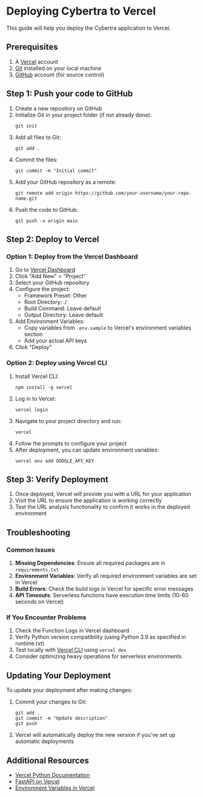 # Deploying Cybertra to Vercel

This guide will help you deploy the Cybertra application to Vercel.

## Prerequisites

1. A [Vercel](https://vercel.com) account
2. [Git](https://git-scm.com/downloads) installed on your local machine
3. [GitHub](https://github.com) account (for source control)

## Step 1: Push your code to GitHub

1. Create a new repository on GitHub
2. Initialize Git in your project folder (if not already done):
   ```
   git init
   ```
3. Add all files to Git:
   ```
   git add .
   ```
4. Commit the files:
   ```
   git commit -m "Initial commit"
   ```
5. Add your GitHub repository as a remote:
   ```
   git remote add origin https://github.com/your-username/your-repo-name.git
   ```
6. Push the code to GitHub:
   ```
   git push -u origin main
   ```

## Step 2: Deploy to Vercel

### Option 1: Deploy from the Vercel Dashboard

1. Go to [Vercel Dashboard](https://vercel.com/dashboard)
2. Click "Add New" > "Project"
3. Select your GitHub repository
4. Configure the project:
   - Framework Preset: Other
   - Root Directory: ./
   - Build Command: Leave default
   - Output Directory: Leave default
5. Add Environment Variables:
   - Copy variables from `.env.sample` to Vercel's environment variables section
   - Add your actual API keys
6. Click "Deploy"

### Option 2: Deploy using Vercel CLI

1. Install Vercel CLI:
   ```
   npm install -g vercel
   ```
2. Log in to Vercel:
   ```
   vercel login
   ```
3. Navigate to your project directory and run:
   ```
   vercel
   ```
4. Follow the prompts to configure your project
5. After deployment, you can update environment variables:
   ```
   vercel env add GOOGLE_API_KEY
   ```

## Step 3: Verify Deployment

1. Once deployed, Vercel will provide you with a URL for your application
2. Visit the URL to ensure the application is working correctly
3. Test the URL analysis functionality to confirm it works in the deployed environment

## Troubleshooting

### Common Issues

1. **Missing Dependencies**: Ensure all required packages are in `requirements.txt`
2. **Environment Variables**: Verify all required environment variables are set in Vercel
3. **Build Errors**: Check the build logs in Vercel for specific error messages
4. **API Timeouts**: Serverless functions have execution time limits (10-60 seconds on Vercel)

### If You Encounter Problems

1. Check the Function Logs in Vercel dashboard
2. Verify Python version compatibility (using Python 3.9 as specified in runtime.txt)
3. Test locally with [Vercel CLI](https://vercel.com/docs/cli) using `vercel dev`
4. Consider optimizing heavy operations for serverless environments

## Updating Your Deployment

To update your deployment after making changes:

1. Commit your changes to Git:
   ```
   git add .
   git commit -m "Update description"
   git push
   ```
2. Vercel will automatically deploy the new version if you've set up automatic deployments

## Additional Resources

- [Vercel Python Documentation](https://vercel.com/docs/functions/runtimes/python)
- [FastAPI on Vercel](https://vercel.com/guides/deploying-fastapi-with-vercel)
- [Environment Variables in Vercel](https://vercel.com/docs/projects/environment-variables)